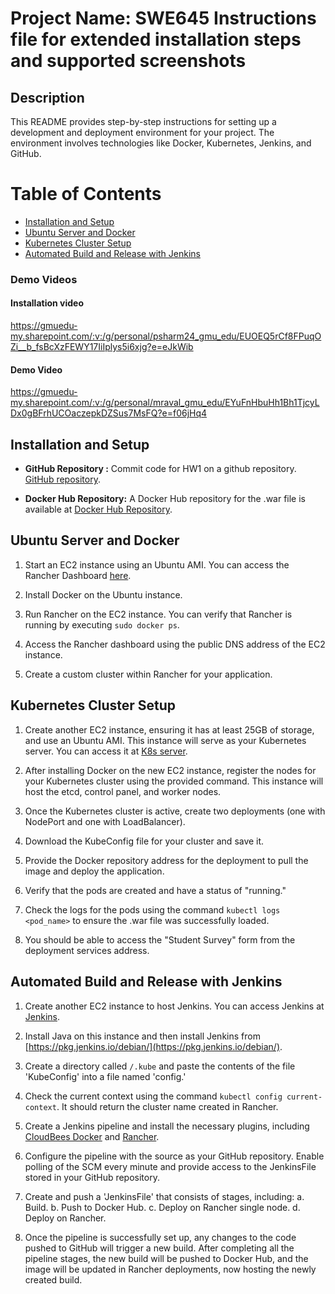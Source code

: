 # Project Name: SWE645 Instructions file for extended installation steps and supported screenshots

## Description

This README provides step-by-step instructions for setting up a development and deployment environment for your project. The environment involves technologies like Docker, Kubernetes, Jenkins, and GitHub. 

# Table of Contents

- [Installation and Setup](#installation-and-setup)
- [Ubuntu Server and Docker](#ubuntu-server-and-docker)
- [Kubernetes Cluster Setup](#kubernetes-cluster-setup)
- [Automated Build and Release with Jenkins](#automated-build-and-release-with-jenkins)

### Demo Videos
#### Installation video
https://gmuedu-my.sharepoint.com/:v:/g/personal/psharm24_gmu_edu/EUOEQ5rCf8FPuqOZi__b_fsBcXzFEWY17IiIplys5i6xjg?e=eJkWib

#### Demo Video
https://gmuedu-my.sharepoint.com/:v:/g/personal/mraval_gmu_edu/EYuFnHbuHh1Bh1TjcyLDx0gBFrhUCOaczepkDZSus7MsFQ?e=f06jHq4


## Installation and Setup

- **GitHub Repository :** Commit code for HW1 on a github repository. [GitHub repository](https://github.com/adi-limbekar/SWE-645-Assignment-2).

- **Docker Hub Repository:** A Docker Hub repository for the .war file is available at [Docker Hub Repository](https://hub.docker.com/repository/docker/adi0222/surveyformimage/general).

## Ubuntu Server and Docker

1. Start an EC2 instance using an Ubuntu AMI. You can access the Rancher Dashboard [here](https://ec2-18-208-33-134.compute-1.amazonaws.com/dashboard/home).

2. Install Docker on the Ubuntu instance.

3. Run Rancher on the EC2 instance. You can verify that Rancher is running by executing `sudo docker ps`.

4. Access the Rancher dashboard using the public DNS address of the EC2 instance.

5. Create a custom cluster within Rancher for your application.

## Kubernetes Cluster Setup

1. Create another EC2 instance, ensuring it has at least 25GB of storage, and use an Ubuntu AMI. This instance will serve as your Kubernetes server. You can access it at [K8s server](https://ec2-35-170-98-81.compute-1.amazonaws.com/).

2. After installing Docker on the new EC2 instance, register the nodes for your Kubernetes cluster using the provided command. This instance will host the etcd, control panel, and worker nodes.

3. Once the Kubernetes cluster is active, create two deployments (one with NodePort and one with LoadBalancer).

4. Download the KubeConfig file for your cluster and save it.

5. Provide the Docker repository address for the deployment to pull the image and deploy the application.

6. Verify that the pods are created and have a status of "running."

7. Check the logs for the pods using the command `kubectl logs <pod_name>` to ensure the .war file was successfully loaded.

8. You should be able to access the "Student Survey" form from the deployment services address.

## Automated Build and Release with Jenkins

1. Create another EC2 instance to host Jenkins. You can access Jenkins at [Jenkins](http://3.85.248.232:8080/).

2. Install Java on this instance and then install Jenkins from [https://pkg.jenkins.io/debian/](https://pkg.jenkins.io/debian/).

3. Create a directory called `/.kube` and paste the contents of the file 'KubeConfig' into a file named 'config.'

4. Check the current context using the command `kubectl config current-context`. It should return the cluster name created in Rancher.

5. Create a Jenkins pipeline and install the necessary plugins, including [CloudBees Docker](https://docs.cloudbees.com/docs/admin-resources/latest/plugins/docker-workflow) and [Rancher](https://plugins.jenkins.io/rancher).

6. Configure the pipeline with the source as your GitHub repository. Enable polling of the SCM every minute and provide access to the JenkinsFile stored in your GitHub repository.

7. Create and push a 'JenkinsFile' that consists of stages, including:
   a. Build.
   b. Push to Docker Hub.
   c. Deploy on Rancher single node.
   d. Deploy on Rancher.

8. Once the pipeline is successfully set up, any changes to the code pushed to GitHub will trigger a new build. After completing all the pipeline stages, the new build will be pushed to Docker Hub, and the image will be updated in Rancher deployments, now hosting the newly created build.


